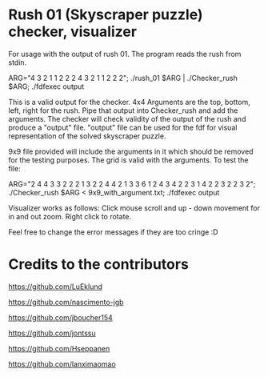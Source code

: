 # Rush 01 (Skyscraper puzzle) checker, visualizer

For usage with the output of rush 01.
The program reads the rush from stdin.

ARG="4 3 2 1 1 2 2 2 4 3 2 1 1 2 2 2"; ./rush_01 $ARG | ./Checker_rush $ARG; ./fdfexec output

This is a valid output for the checker.
4x4
Arguments are the top, bottom, left, right for the rush. Pipe that output into Checker_rush and add the arguments.
The checker will check validity of the output of the rush and produce a "output" file.
"output" file can be used for the fdf for visual representation of the solved skyscraper puzzle.

9x9 file provided will include the arguments in it which should be removed for the testing purposes. The grid is valid with the arguments.
To test the file:

ARG="2 4 4 3 3 2 2 2 1 3 2 2 4 4 2 1 3 3 6 1 2 4 3 4 2 2 3 1 4 2 2 3 2 2 3 2"; ./Checker_rush $ARG < 9x9_with_argument.txt; ./fdfexec output

Visualizer works as follows:
Click mouse scroll and up - down movement for in and out zoom.
Right click to rotate.

Feel free to change the error messages if they are too cringe :D

# Credits to the contributors
https://github.com/LuEklund

https://github.com/nascimento-jgb

https://github.com/jboucher154

https://github.com/jontssu

https://github.com/Hseppanen

https://github.com/lanximaomao
